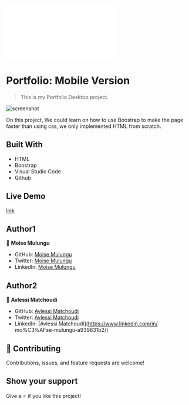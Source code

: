 ![](file:///home/moise/portfolio-mobile-version/index.html)

# Portfolio: Mobile Version

> This is my Portfolio Desktop project.

![screenshot](./apScreenshot.png)

On this project, We could learn on how to use Boostrap to make the page faster than using css, we only implemented HTML from scratch.

## Built With

- HTML
- Boostrap
- Visual Studio Code
- Github

## Live Demo
[link](https://moise-mulungu.github.io/portfolio-mobile-version/)

## Author1

👤 **Moise Mulungu**

- GitHub: [Moise Mulungu](https://github.com/moise-mulungu)
- Twitter: [Moise Mulungu](https://twitter.com/moise_mulungu)
- LinkedIn: [Moise Mulungu](https://www.linkedin.com/in/mo%C3%AFse-mulungu-a939831b2/)

## Author2

👤 **Avlessi Matchoudi**

- GitHub: [Avlessi Matchoudi](https://github.com/moise-mulungu)
- Twitter: [Avlessi Matchoudi](https://twitter.com/moise_mulungu)
- LinkedIn: [Avlessi Matchoudi](https://www.linkedin.com/in/
mo%C3%AFse-mulungu-a939831b2/)

## 🤝 Contributing

Contributions, issues, and feature requests are welcome!

## Show your support

Give a ⭐️ if you like this project!
 
 
 
 
 
 
 
 
 
 
 
 
 
 
 



